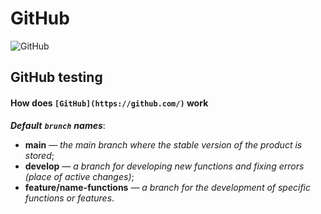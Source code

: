 # GitHub

![GitHub](https://visualmodo.com/wp-content/uploads/2018/04/Using-GitHub-To-Improve-Workflow-3.jpg)

## GitHub testing

#### How does **`[GitHub](https://github.com/)`** work

***<strong>Default</strong>*** ***`brunch`*** ***names***:
<br>
- **main** — *the main branch where the stable version of the product is stored*;
- **develop** — *a branch for developing new functions and fixing errors (place of active changes)*;
- **feature/name-functions** — *a branch for the development of specific functions or features*.
